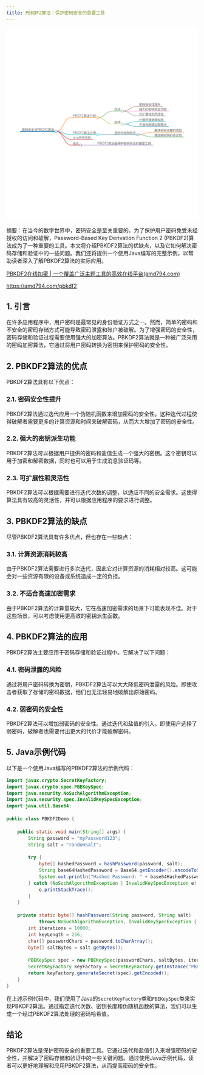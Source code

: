 ```yaml
---
title: PBKDF2算法：保护密码安全的重要工具
---
```


<img alt="2024_01_30 16_29_52.png" src="/images/2024_01_30 16_29_52.png" title="2024_01_30 16_29_52.png"/>


摘要：在当今的数字世界中，密码安全是至关重要的。为了保护用户密码免受未经授权的访问和破解，Password-Based Key Derivation Function 2 (PBKDF2)算法成为了一种重要的工具。本文将介绍PBKDF2算法的优缺点，以及它如何解决密码存储和验证中的一些问题。我们还将提供一个使用Java编写的完整示例，以帮助读者深入了解PBKDF2算法的实际应用。

[PBKDF2在线加密 | 一个覆盖广泛主题工具的高效在线平台(amd794.com)](https://amd794.com/pbkdf2)

https://amd794.com/pbkdf2


## 1. 引言

在许多应用程序中，用户密码是最常见的身份验证方式之一。然而，简单的密码和不安全的密码存储方式可能导致密码泄露和账户被破解。为了增强密码的安全性，密码存储和验证过程需要使用强大的加密算法。PBKDF2算法就是一种被广泛采用的密码加密算法，它通过将用户密码转换为密钥来保护密码的安全性。

## 2. PBKDF2算法的优点

PBKDF2算法具有以下优点：

### 2.1. 密码安全性提升

PBKDF2算法通过迭代应用一个伪随机函数来增加密码的安全性。这种迭代过程使得破解者需要更多的计算资源和时间来破解密码，从而大大增加了密码的安全性。

### 2.2. 强大的密钥派生功能

PBKDF2算法可以根据用户提供的密码和盐值生成一个强大的密钥。这个密钥可以用于加密和解密数据，同时也可以用于生成消息验证码等。

### 2.3. 可扩展性和灵活性

PBKDF2算法可以根据需要进行迭代次数的调整，以适应不同的安全需求。这使得算法具有较高的灵活性，并可以根据应用程序的要求进行调整。

## 3. PBKDF2算法的缺点

尽管PBKDF2算法具有许多优点，但也存在一些缺点：

### 3.1. 计算资源消耗较高

由于PBKDF2算法需要进行多次迭代，因此它对计算资源的消耗相对较高。这可能会对一些资源有限的设备或系统造成一定的负担。

### 3.2. 不适合高速加密需求

由于PBKDF2算法的计算量较大，它在高速加密需求的场景下可能表现不佳。对于这些场景，可以考虑使用更高效的密钥派生函数。

## 4. PBKDF2算法的应用

PBKDF2算法主要应用于密码存储和验证过程中。它解决了以下问题：

### 4.1. 密码泄露的风险

通过将用户密码转换为密钥，PBKDF2算法可以大大降低密码泄露的风险。即使攻击者获取了存储的密码数据，他们也无法轻易地破解出原始密码。

### 4.2. 弱密码的安全性

PBKDF2算法可以增加弱密码的安全性。通过迭代和盐值的引入，即使用户选择了弱密码，破解者也需要付出更大的代价才能破解密码。

## 5. Java示例代码

以下是一个使用Java编写的PBKDF2算法的示例代码：

```java
import javax.crypto.SecretKeyFactory;
import javax.crypto.spec.PBEKeySpec;
import java.security.NoSuchAlgorithmException;
import java.security.spec.InvalidKeySpecException;
import java.util.Base64;

public class PBKDF2Demo {

    public static void main(String[] args) {
        String password = "myPassword123";
        String salt = "randomSalt";

        try {
            byte[] hashedPassword = hashPassword(password, salt);
            String base64HashedPassword = Base64.getEncoder().encodeToString(hashedPassword);
            System.out.println("Hashed Password: " + base64HashedPassword);
        } catch (NoSuchAlgorithmException | InvalidKeySpecException e) {
            e.printStackTrace();
        }
    }

    private static byte[] hashPassword(String password, String salt)
            throws NoSuchAlgorithmException, InvalidKeySpecException {
        int iterations = 10000;
        int keyLength = 256;
        char[] passwordChars = password.toCharArray();
        byte[] saltBytes = salt.getBytes();

        PBEKeySpec spec = new PBEKeySpec(passwordChars, saltBytes, iterations, keyLength);
        SecretKeyFactory keyFactory = SecretKeyFactory.getInstance("PBKDF2WithHmacSHA256");
        return keyFactory.generateSecret(spec).getEncoded();
    }
}
```

在上述示例代码中，我们使用了Java的`SecretKeyFactory`类和`PBEKeySpec`类来实现PBKDF2算法。通过指定迭代次数、密钥长度和伪随机函数的算法，我们可以生成一个经过PBKDF2算法处理的密码哈希值。

## 结论

PBKDF2算法是保护密码安全的重要工具。它通过迭代和盐值引入来增强密码的安全性，并解决了密码存储和验证中的一些关键问题。通过使用Java示例代码，读者可以更好地理解和应用PBKDF2算法，从而提高密码的安全性。

